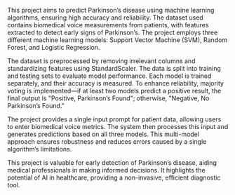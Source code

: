 This project aims to predict Parkinson’s disease using machine learning algorithms, ensuring high accuracy and reliability. The dataset used contains biomedical voice measurements from patients, with features extracted to detect early signs of Parkinson’s. The project employs three different machine learning models: Support Vector Machine (SVM), Random Forest, and Logistic Regression.

The dataset is preprocessed by removing irrelevant columns and standardizing features using StandardScaler. The data is split into training and testing sets to evaluate model performance. Each model is trained separately, and their accuracy is measured. To enhance reliability, majority voting is implemented—if at least two models predict a positive result, the final output is "Positive, Parkinson’s Found"; otherwise, "Negative, No Parkinson’s Found."

The project provides a single input prompt for patient data, allowing users to enter biomedical voice metrics. The system then processes this input and generates predictions based on all three models. This multi-model approach ensures robustness and reduces errors caused by a single algorithm’s limitations.

This project is valuable for early detection of Parkinson’s disease, aiding medical professionals in making informed decisions. It highlights the potential of AI in healthcare, providing a non-invasive, efficient diagnostic tool. 
